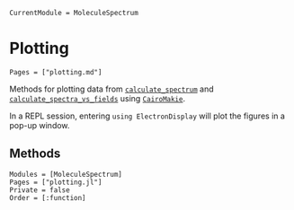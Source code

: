 ```@meta
CurrentModule = MoleculeSpectrum
```

# Plotting
```@index
Pages = ["plotting.md"]
```

Methods for plotting data from [`calculate_spectrum`](@ref) and
[`calculate_spectra_vs_fields`](@ref) using
[`CairoMakie`](https://makie.juliaplots.org/stable/documentation/backends/cairomakie/).

In a REPL session, entering `using ElectronDisplay` will plot the figures in a
pop-up window.

## Methods
```@autodocs
Modules = [MoleculeSpectrum]
Pages = ["plotting.jl"]
Private = false
Order = [:function]
```